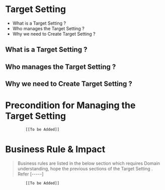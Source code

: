 # Target Setting

* What is a Target Setting ?
* Who manages the Target Setting ?
* Why we need to Create Target Setting ? 

## What is a Target Setting ?

## Who manages the Target Setting ?

## Why we need to Create Target Setting ?

# Precondition for Managing the Target Setting 




             [[To be Added]]
 




# Business Rule & Impact 

> Business rules are listed in the below section which requires Domain understanding, hope the previous sections of the Target Setting . Refer [-----]


             [[To be Added]]
 


